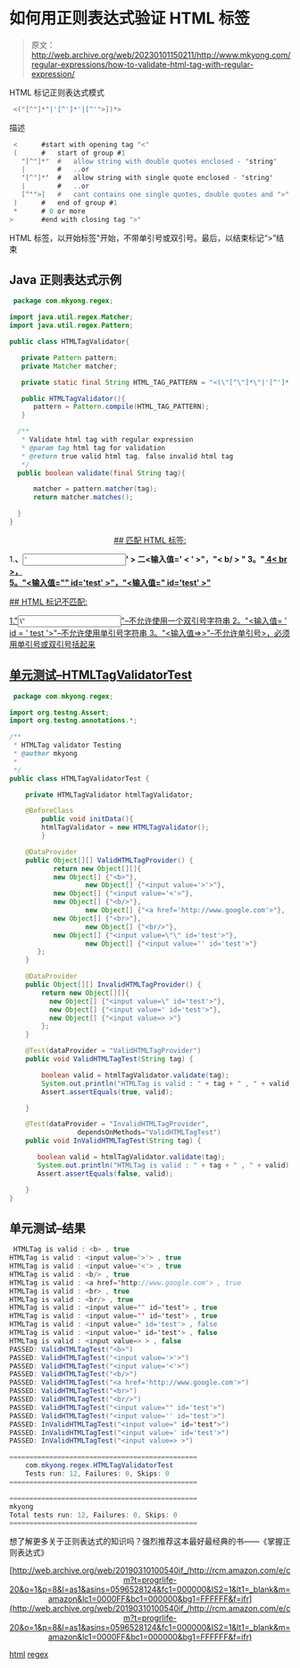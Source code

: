 # 如何用正则表达式验证 HTML 标签

> 原文：<http://web.archive.org/web/20230101150211/http://www.mkyong.com/regular-expressions/how-to-validate-html-tag-with-regular-expression/>

HTML 标记正则表达式模式

```java
 <("[^"]*"|'[^']*'|[^'">])*> 
```

描述

```java
 <	  	#start with opening tag "<"
 (		#   start of group #1
   "[^"]*"	#	allow string with double quotes enclosed - "string"
   |		#	..or
   '[^']*'	#	allow string with single quote enclosed - 'string'
   |		#	..or
   [^'">]	#	cant contains one single quotes, double quotes and ">"
 )		#   end of group #1
 *		# 0 or more
>		#end with closing tag ">" 
```

HTML 标签，以开始标签"开始，不带单引号或双引号。最后，以结束标记“>”结束

## Java 正则表达式示例

```java
 package com.mkyong.regex;

import java.util.regex.Matcher;
import java.util.regex.Pattern;

public class HTMLTagValidator{

   private Pattern pattern;
   private Matcher matcher;

   private static final String HTML_TAG_PATTERN = "<(\"[^\"]*\"|'[^']*'|[^'\">])*>";

   public HTMLTagValidator(){
	  pattern = Pattern.compile(HTML_TAG_PATTERN);
   }

  /**
   * Validate html tag with regular expression
   * @param tag html tag for validation
   * @return true valid html tag, false invalid html tag
   */
  public boolean validate(final String tag){

	  matcher = pattern.matcher(tag);
	  return matcher.matches();

  }
} 
```

 <ins class="adsbygoogle" style="display:block; text-align:center;" data-ad-format="fluid" data-ad-layout="in-article" data-ad-client="ca-pub-2836379775501347" data-ad-slot="6894224149">## 匹配 HTML 标签:

1.**、<input value="’">' >
二<输入值=' < ' >"，"< b/ > "
3。"<a href = ' http://www . Google . com '>
4< br >，<br/>
5。"<输入值=\"\" id='test' >"，"<输入值=" id='test' >"**

 <ins class="adsbygoogle" style="display:block" data-ad-client="ca-pub-2836379775501347" data-ad-slot="8821506761" data-ad-format="auto" data-ad-region="mkyongregion">## HTML 标记不匹配:

1."<input value="\”" id="’test’">"–不允许使用一个双引号字符串
2。"<输入值= ' id = ' test '>"–不允许使用单引号字符串
3。"<输入值=>>"–不允许单引号>，必须用单引号或双引号括起来

## 单元测试–HTMLTagValidatorTest

```java
 package com.mkyong.regex;

import org.testng.Assert;
import org.testng.annotations.*;

/**
 * HTMLTag validator Testing
 * @author mkyong
 *
 */
public class HTMLTagValidatorTest {

	private HTMLTagValidator htmlTagValidator;

	@BeforeClass
        public void initData(){
		htmlTagValidator = new HTMLTagValidator();
        }

	@DataProvider
	public Object[][] ValidHTMLTagProvider() {
    	   return new Object[][]{
		   new Object[] {"<b>"}, 
                   new Object[] {"<input value='>'>"},
		   new Object[] {"<input value='<'>"}, 
		   new Object[] {"<b/>"},
                   new Object[] {"<a href='http://www.google.com'>"},
		   new Object[] {"<br>"},
                   new Object[] {"<br/>"},
		   new Object[] {"<input value=\"\" id='test'>"},
                   new Object[] {"<input value='' id='test'>"}
	   };
	}

	@DataProvider
	public Object[][] InvalidHTMLTagProvider() {
	    return new Object[][]{
		  new Object[] {"<input value=\" id='test'>"},
	  	  new Object[] {"<input value=' id='test'>"},
	  	  new Object[] {"<input value=> >"}
	    };
	}

	@Test(dataProvider = "ValidHTMLTagProvider")
	public void ValidHTMLTagTest(String tag) {

	    boolean valid = htmlTagValidator.validate(tag);
	    System.out.println("HTMLTag is valid : " + tag + " , " + valid);
	    Assert.assertEquals(true, valid);

	}

	@Test(dataProvider = "InvalidHTMLTagProvider", 
                 dependsOnMethods="ValidHTMLTagTest")
	public void InValidHTMLTagTest(String tag) {

	   boolean valid = htmlTagValidator.validate(tag);
	   System.out.println("HTMLTag is valid : " + tag + " , " + valid);
	   Assert.assertEquals(false, valid);

	}
} 
```

## 单元测试–结果

```java
 HTMLTag is valid : <b> , true
HTMLTag is valid : <input value='>'> , true
HTMLTag is valid : <input value='<'> , true
HTMLTag is valid : <b/> , true
HTMLTag is valid : <a href='http://www.google.com'> , true
HTMLTag is valid : <br> , true
HTMLTag is valid : <br/> , true
HTMLTag is valid : <input value="" id='test'> , true
HTMLTag is valid : <input value='' id='test'> , true
HTMLTag is valid : <input value=" id='test'> , false
HTMLTag is valid : <input value=' id='test'> , false
HTMLTag is valid : <input value=> > , false
PASSED: ValidHTMLTagTest("<b>")
PASSED: ValidHTMLTagTest("<input value='>'>")
PASSED: ValidHTMLTagTest("<input value='<'>")
PASSED: ValidHTMLTagTest("<b/>")
PASSED: ValidHTMLTagTest("<a href='http://www.google.com'>")
PASSED: ValidHTMLTagTest("<br>")
PASSED: ValidHTMLTagTest("<br/>")
PASSED: ValidHTMLTagTest("<input value="" id='test'>")
PASSED: ValidHTMLTagTest("<input value='' id='test'>")
PASSED: InValidHTMLTagTest("<input value=" id='test'>")
PASSED: InValidHTMLTagTest("<input value=' id='test'>")
PASSED: InValidHTMLTagTest("<input value=> >")

===============================================
    com.mkyong.regex.HTMLTagValidatorTest
    Tests run: 12, Failures: 0, Skips: 0
===============================================

===============================================
mkyong
Total tests run: 12, Failures: 0, Skips: 0
=============================================== 
```

想了解更多关于正则表达式的知识吗？强烈推荐这本最好最经典的书——《掌握正则表达式》

<center>

[http://web.archive.org/web/20190310100540if_/http://rcm.amazon.com/e/cm?t=progrlife-20&o=1&p=8&l=as1&asins=0596528124&fc1=000000&IS2=1&lt1=_blank&m=amazon&lc1=0000FF&bc1=000000&bg1=FFFFFF&f=ifr](http://web.archive.org/web/20190310100540if_/http://rcm.amazon.com/e/cm?t=progrlife-20&o=1&p=8&l=as1&asins=0596528124&fc1=000000&IS2=1&lt1=_blank&m=amazon&lc1=0000FF&bc1=000000&bg1=FFFFFF&f=ifr)

</center>

[html](http://web.archive.org/web/20190310100540/http://www.mkyong.com/tag/html/) [regex](http://web.archive.org/web/20190310100540/http://www.mkyong.com/tag/regex/)







